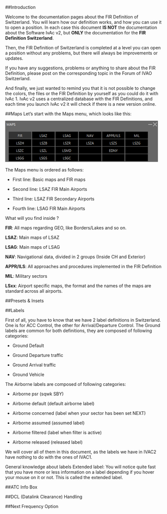 ##Introduction

Welcome to the documentation pages about the FIR Definition of Switzerland.
You will learn how our definition works, and how you can use it to open a position. In each case this document **IS NOT** the documentation about the Software IvAc v2, but **ONLY** the documentation for the **FIR Definition Switzerland**.

Then, the FIR Definition of Switzerland is completed at a level you can open a position without any problems, but there will always be improvements or updates. 

If you have any suggestions, problems or anything to share about the FIR Definition, please post on the corresponding topic in the Forum of IVAO Switzerland.

And finally, we just wanted to remind you that it is not possible to change the colors, the files or the FIR Definition by yourself as you could do it with IvAc 1. IvAc v2 uses a centralized database with the FIR Definitions, and each time you launch IvAc v2 it will check if there is a new version online.

##Maps
Let’s start with the Maps menu, which looks like this:

![enter image description here](ivac2/images/maps.png)

The Maps menu is ordered as follows:

-	First line: Basic maps and FIR maps

-	Second line: LSAZ FIR Main Airports

-	Third line: LSAZ FIR Secondary Airports

-	Fourth line: LSAG FIR Main Airports


What will you find inside ?

**FIR**: All maps regarding GEO, like Borders/Lakes and so on.

**LSAZ**:  Main maps of LSAZ

**LSAG**:  Main maps of LSAG

**NAV**:  Navigational data, divided in 2 groups (Inside CH and Exterior)

**APPR/ILS**: All approaches and procedures implemented in the FIR Definition

**MIL**: Military sectors

**LSxx**: Airport specific maps, the format and the names of the maps are standard across all airports.


##Presets & Insets



##Labels

First of all, you have to know that we have 2 label definitions in Switzerland. 
One is for ACC Control, the other for Arrival/Departure Control. 
The Ground labels are common for both definitions, they are composed of following categories:

-	Ground Default

-	Ground Departure traffic

-	Ground Arrival traffic

-	Ground Vehicle

The Airborne labels are composed of following categories:

-	Airborne psr (sqwk SBY)

-	Airborne default (default airborne label)

-	Airborne concerned (label when your sector has been set NEXT)

-	Airborne assumed (assumed label)

-	Airborne filtered (label when filter is active)

-	Airborne released (released label)


We will cover all of them in this document, as the labels we have in IVAC2 have nothing to do with the ones of IVAC1.

General knowledge about labels
Extended label: You will notice quite fast that you have more or less information on a label depending if you hover your mouse on it or not. This is called the extended label.


##ATC Info Box



##DCL (Datalink Clearance) Handling

##Next Frequency Option